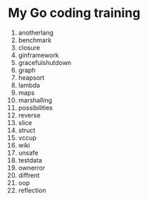 # My Go coding training

1.  anotherlang
2.  benchmark
3.  closure
4.  ginframework
5.  gracefulshutdown
6.  graph
7.  heapsort
8.  lambda
9.  maps
10. marshalling
11. possibilities
12. reverse
13. slice
14. struct
15. vccup
16. wiki
17. unsafe
18. testdata
19. ownerror
20. diffrent
21. oop
22. reflection
